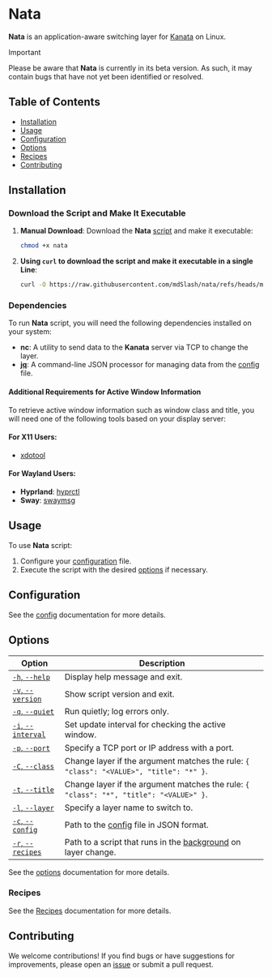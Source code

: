 # Nata

**Nata** is an application-aware switching layer for [Kanata](https://github.com/jtroo/kanata) on Linux.

> [!IMPORTANT]
> Please be aware that **Nata** is currently in its beta version. As such, it may contain bugs that have not yet been identified or resolved.

## Table of Contents

- [Installation](#installation)
- [Usage](#usage)
- [Configuration](#configuration)
- [Options](#options)
- [Recipes](#recipes)
- [Contributing](#contributing)

## Installation

### Download the Script and Make It Executable

1. **Manual Download**: Download the **Nata** [script](/nata) and make it executable:

   ```bash
   chmod +x nata
   ```

2. **Using `curl` to download the script and make it executable in a single Line**:

   ```bash
   curl -O https://raw.githubusercontent.com/mdSlash/nata/refs/heads/main/nata && chmod +x nata
   ```

### Dependencies

To run **Nata** script, you will need the following dependencies installed on your system:

- **nc**: A utility to send data to the **Kanata** server via TCP to change the layer.
- **[jq](https://jqlang.github.io/jq/)**: A command-line JSON processor for managing data from the [config](#Configuration) file.

#### Additional Requirements for Active Window Information

To retrieve active window information such as window class and title, you will need one of the following tools based on your display server:

#### For X11 Users:

- [xdotool](https://github.com/jordansissel/xdotool)

#### For Wayland Users:

- **Hyprland**: [hyprctl](https://wiki.hyprland.org/Configuring/Using-hyprctl/)
- **Sway**: [swaymsg](https://github.com/swaywm/sway/blob/master/swaymsg/swaymsg.1.scd)

## Usage

To use **Nata** script:

1. Configure your [configuration](#config) file.
2. Execute the script with the desired [options](#options) if necessary.

## Configuration

See the [config](/docs/config.md) documentation for more details.

## Options

| Option                         | Description                                                                                                               |
| ------------------------------ | ------------------------------------------------------------------------------------------------------------------------- |
| [`-h`, `--help`][help]         | Display help message and exit.                                                                                            |
| [`-v`, `--version`][version]   | Show script version and exit.                                                                                             |
| [`-q`, `--quiet`][quiet]       | Run quietly; log errors only.                                                                                             |
| [`-i`, `--interval`][interval] | Set update interval for checking the active window.                                                                       |
| [`-p`, `--port`][port]         | Specify a TCP port or IP address with a port.                                                                             |
| [`-C`, `--class`][class]       | Change layer if the argument matches the rule: `{ "class": "<VALUE>", "title": "*" }`.                                    |
| [`-t`, `--title`][title]       | Change layer if the argument matches the rule: `{ "class": "*", "title": "<VALUE>" }`.                                    |
| [`-l`, `--layer`][layer]       | Specify a layer name to switch to.                                                                                        |
| [`-c`, `--config`][config]     | Path to the [config](#config) file in JSON format.                                                                        |
| [`-r`, `--recipes`][recipes]   | Path to a script that runs in the [background](https://www.gnu.org/software/bash/manual/bash.html#Lists) on layer change. |

See the [options](/docs/script-options.md) documentation for more details.

### Recipes

See the [Recipes](/docs/recipes.md) documentation for more details.

## Contributing

We welcome contributions! If you find bugs or have suggestions for improvements, please open an [issue](https://github.com/mdSlash/nata/issues/new) or submit a pull request.

<!--  -->

[help]: /docs/script-options.md#-h---help
[version]: /docs/script-options.md#-v---version
[quiet]: /docs/script-options.md#-q---quiet
[interval]: /docs/script-options.md#-i---interval
[port]: /docs/script-options.md#-p---port
[class]: /docs/script-options.md#-c---class
[title]: /docs/script-options.md#-t---title
[layer]: /docs/script-options.md#-l---layer
[config]: /docs/script-options.md#-c---config
[recipes]: /docs/script-options.md#-r---recipes
